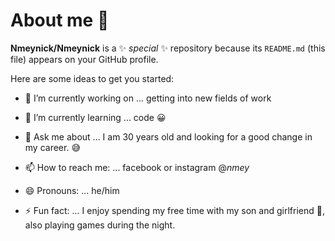 # About me 👋


**Nmeynick/Nmeynick** is a ✨ _special_ ✨ repository because its `README.md` (this file) appears on your GitHub profile.

Here are some ideas to get you started:

- 🔭 I’m currently working on ... getting into new fields of work
- 🌱 I’m currently learning ... code 😀


- 💬 Ask me about ... I am 30 years old and looking for a good change in my career. 😅
- 📫 How to reach me: ... facebook or instagram @_nmey_
- 😄 Pronouns: ... he/him
- ⚡ Fun fact: ... I enjoy spending my free time with my son and girlfriend 🥰, also playing games during the night.

